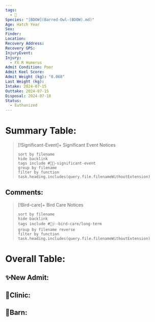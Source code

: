 ```yaml
---
tags:
  - 🦅
Species: "[BDOW](Barred-Owl-(BDOW).md)"
Age: Hatch Year
Sex: 
Finder: 
Location: 
Recovery Address: 
Recovery GPS: 
InjuryEvent: 
Injury:
  - FX R Humerus
Admit Condition: Poor
Admit Keel Score: 
Admit Weight (kg): "0.068"
Last Weight (kg): 
Intake: 2024-07-15
Outtake: 2024-07-15
Disposal: 2024-07-18
Status:
  - Euthanized
---
```


# Summary Table:

> [!Significant-Event]+ Significant Event Notices
>   ```tasks 
>   sort by filename
>   hide backlink
>   tags include #🦅💥-significant-event
>   group by filename 
>   filter by function task.heading.includes(query.file.filenameWithoutExtension)
>   ```

## Comments:

> [!Bird-care]+ Bird Care Notices
>   ```tasks 
>   sort by filename
>   hide backlink
>   tags include #🦅🩺-bird-care/long-term 
>   group by filename reverse
>   filter by function task.heading.includes(query.file.filenameWithoutExtension)
>   ```

# Overall Table:

## ✨New Admit:



## 🏥Clinic:



## 🏡Barn:


